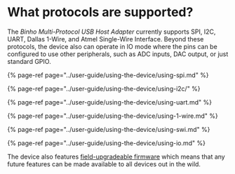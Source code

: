 # What protocols are supported?

The _Binho Multi-Protocol USB Host Adapter_ currently supports SPI, I2C, UART, Dallas 1-Wire, and Atmel Single-Wire Interface. Beyond these protocols, the device also can operate in IO mode where the pins can be configured to use other peripherals, such as ADC inputs, DAC output, or just standard GPIO.

{% page-ref page="../user-guide/using-the-device/using-spi.md" %}

{% page-ref page="../user-guide/using-the-device/using-i2c/" %}

{% page-ref page="../user-guide/using-the-device/using-uart.md" %}

{% page-ref page="../user-guide/using-the-device/using-1-wire.md" %}

{% page-ref page="../user-guide/using-the-device/using-swi.md" %}

{% page-ref page="../user-guide/using-the-device/using-io.md" %}

The device also features [field-upgradeable firmware](https://support.binho.io/user-guide/using-the-device/updating-firmware) which means that any future features can be made available to all devices out in the wild.

